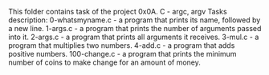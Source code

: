 This folder contains task of the project 0x0A. C - argc, argv
Tasks description:
0-whatsmyname.c
	- a program that prints its name, followed by a new line.
1-args.c
	- a program that prints the number of arguments passed into it.
2-args.c
	- a program that prints all arguments it receives.
3-mul.c
	- a program that multiplies two numbers.
4-add.c
	- a program that adds positive numbers.
100-change.c
	- a program that prints the minimum number of coins to make change for an amount of money.